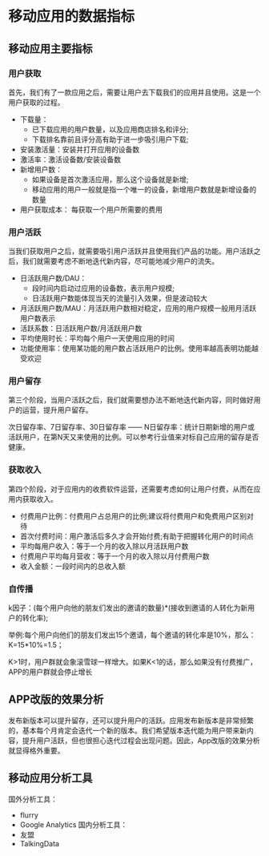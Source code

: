 # 移动应用的数据指标

## 移动应用主要指标

### 用户获取

首先，我们有了一款应用之后，需要让用户去下载我们的应用并且使用。这是一个用户获取的过程。
+ 下载量：
    + 已下载应用的用户数量，以及应用商店排名和评分;
    + 下载排名靠前且评分高有助于进一步吸引用户下载;
+ 安装激活量：安装并打开应用的设备数
+ 激活率：激活设备数/安装设备数
+ 新增用户数：
    + 如果设备是首次激活应用，那么这个设备就是新增;
    + 移动应用的用户一般就是指一个唯一的设备，新增用户数就是新增设备的数量
+ 用户获取成本： 每获取一个用户所需要的费用

### 用户活跃

当我们获取用户之后，就需要吸引用户活跃并且使用我们产品的功能。用户活跃之后，我们就需要考虑不断地迭代新内容，尽可能地减少用户的流失。

+ 日活跃用户数/DAU：
    + 段时间内启动过应用的设备数，表示用户规模;
    + 日活跃用户数能体现当天的流量引入效果，但是波动较大
+ 月活跃用户数/MAU：月活跃用户数相对稳定，应用的用户规模一般用月活跃用户数表示
+ 活跃系数：日活跃用户数/月活跃用户数
+ 平均使用时长：平均每个用户一天使用应用的时间
+ 功能使用率：使用某功能的用户数占活跃用户的比例。使用率越高表明功能越受欢迎

### 用户留存

第三个阶段，当用户活跃之后，我们就需要想办法不断地迭代新内容，同时做好用户的运营，提升用户留存。

次日留存率、7日留存率、30日留存率 —— N日留存率：统计日期新增的用户或活跃用户，在第N天又来使用的比例。可以参考行业值来对标自己应用的留存是否健康。

### 获取收入

第四个阶段，对于应用内的收费软件运营，还需要考虑如何让用户付费，从而在应用内获取收入。

+ 付费用户比例：付费用户占总用户的比例;建议将付费用户和免费用户区别对待
+ 首次付费时间：用户激活后多久才会开始付费;有助于把握转化用户的时间点
+ 平均每用户收入：等于一个月的收入除以月活跃用户数
+ 付费用户平均每月营收：等于一个月的收入除以月付费用户数
+ 收入金额：一段时间内的总收入额

### 自传播

k因子：(每个用户向他的朋友们发出的邀请的数量)*(接收到邀请的人转化为新用户的转化率);

举例:每个用户向他们的朋友们发出15个邀请，每个邀请的转化率是10%，那么：K=15*10%=1.5；

K>1时，用户群就会象滚雪球一样增大。如果K<1的话，那么如果没有付费推广，APP的用户群就会停止增长

## APP改版的效果分析

发布新版本可以提升留存，还可以提升用户的活跃。应用发布新版本是非常频繁的，基本每个月肯定会迭代一个新的版本。我们希望版本迭代能为用户带来新内容，提升用户活跃，但也很担心迭代过程会出现问题。因此，App改版的效果分析就显得格外重要。

## 移动应用分析工具

国外分析工具：
+ flurry
+ Google Analytics
国内分析工具：
+ 友盟
+ TalkingData